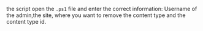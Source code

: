 the script open the ```.ps1``` file and enter the correct information: Username of the admin,the site, where you want to remove the content type and the content type id. 

